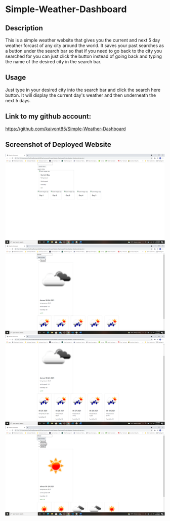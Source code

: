 
# Simple-Weather-Dashboard

## Description 

This is a simple weather website that gives you the current and next 5 day weather forcast of any city around the world. It saves your past searches as a button under the search bar so that if you need to go back to the city you searched for you can just click the button instead of going back and typing the name of the desired city in the search bar. 

## Usage

Just type in your desired city into the search bar and click the search here button. It will display the current day's weather and then underneath the next 5 days. 


## Link to my github account: 

https://github.com/kaivont85/Simple-Weather-Dashboard


## Screenshot of Deployed Website

![my sample screenshot](./assets/images/homepage.png)  
![my sample screenshot](./assets/images/search-first-city.png)  
![my sample screenshot](./assets/images/next5days.png)  
![my sample screenshot](./assets/images/showingpastsearches.png)  
